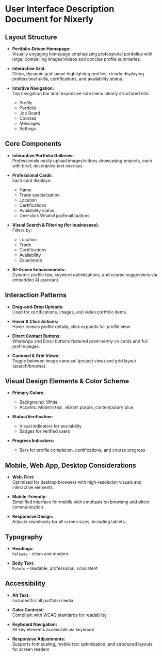 # User Interface Description Document for Nixerly

## Layout Structure

- **Portfolio-Driven Homepage:**  
  Visually engaging homepage emphasizing professional portfolios with large, compelling images/videos and concise profile summaries.

- **Interactive Grid:**  
  Clean, dynamic grid layout highlighting profiles, clearly displaying professional skills, certifications, and availability status.

- **Intuitive Navigation:**  
  Top navigation bar and responsive side menu clearly structured into:
  - Profile
  - Portfolio
  - Job Board
  - Courses
  - Messages
  - Settings

## Core Components

- **Interactive Portfolio Galleries:**  
  Professionals easily upload images/videos showcasing projects, each with brief, descriptive text overlays.

- **Professional Cards:**  
  Each card displays:
  - Name
  - Trade specialization
  - Location
  - Certifications
  - Availability status
  - One-click WhatsApp/Email buttons

- **Visual Search & Filtering (for businesses):**  
  Filters by:
  - Location
  - Trade
  - Certifications
  - Availability
  - Experience

- **AI-Driven Enhancements:**  
  Dynamic profile tips, keyword optimizations, and course suggestions via embedded AI assistant.

## Interaction Patterns

- **Drag-and-Drop Uploads:**  
  Used for certifications, images, and video portfolio items.

- **Hover & Click Actions:**  
  Hover reveals profile details; click expands full profile view.

- **Direct Contact Buttons:**  
  WhatsApp and Email buttons featured prominently on cards and full profile pages.

- **Carousel & Grid Views:**  
  Toggle between image carousel (project view) and grid layout (search/browse).

## Visual Design Elements & Color Scheme

- **Primary Colors:**  
  - Background: White  
  - Accents: Modern teal, vibrant purple, contemporary blue

- **Status/Verification:**  
  - Visual indicators for availability  
  - Badges for verified users

- **Progress Indicators:**  
  - Bars for profile completion, certifications, and course progress

## Mobile, Web App, Desktop Considerations

- **Web-First:**  
  Optimized for desktop browsers with high-resolution visuals and interactive elements.

- **Mobile-Friendly:**  
  Simplified interface for mobile with emphasis on browsing and direct communication.

- **Responsive Design:**  
  Adjusts seamlessly for all screen sizes, including tablets.

## Typography

- **Headings:**  
  `Raleway` – clean and modern

- **Body Text:**  
  `Roboto` – readable, professional, consistent

## Accessibility

- **Alt Text:**  
  Included for all portfolio media

- **Color Contrast:**  
  Compliant with WCAG standards for readability

- **Keyboard Navigation:**  
  All key elements accessible via keyboard

- **Responsive Adjustments:**  
  Supports font scaling, mobile text optimization, and structured layouts for screen readers

